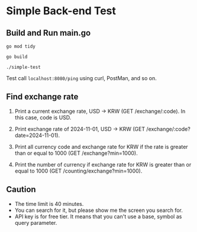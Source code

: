 # Simple Back-end Test

## Build and Run main.go

```
go mod tidy

go build

./simple-test
```

Test call `localhost:8080/ping` using curl, PostMan, and so on.

## Find exchange rate

1. Print a current exchange rate, USD -> KRW (GET /exchange/:code).
   In this case, code is USD.


2. Print exchange rate of 2024-11-01, USD -> KRW (GET /exchange/:code?date=2024-11-01).


3. Print all currency code and exchange rate for KRW if the rate is greater than or equal to 1000 (GET /exchange?min=1000).


4. Print the number of currency if exchange rate for KRW is greater than or equal to 1000 (GET /counting/exchange?min=1000).

## Caution
- The time limit is 40 minutes.
- You can search for it, but please show me the screen you search for.
- API key is for free tier. It means that you can't use a base, symbol as query parameter.
